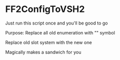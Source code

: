 # FF2ConfigToVSH2
Just run this script once and you'll be good to go

Purpose:
Replace all old enumeration with "<enum>" symbol
  
Replace old slot system with the new one

Magically makes a sandwich for you
